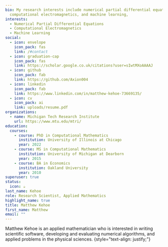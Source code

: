 ```yaml
---
bio: My research interests include numerical partial differential equations,
  computational electromagnetics, and machine learning,
interests:
  - Numerical Partial Differential Equations
  - Computational Electromagnetics
  - Machine Learning
social:
  - icon: envelope
    icon_pack: fas
    link: /#contact
  - icon: graduation-cap
    icon_pack: fas
    link: https://scholar.google.co.uk/citations?user=sIwtMXoAAAAJ
  - icon: github
    icon_pack: fab
    link: https://github.com/Axion004
  - icon: linkedin
    icon_pack: fab
    link: https://www.linkedin.com/in/matthew-kehoe-73669135/
  - icon: cv
    icon_pack: ai
    link: uploads/resume.pdf
organizations:
  - name: Michigan Tech Research Institute
    url: https://www.mtu.edu/mtri/
education:
  courses:
    - course: PhD in Computational Mathematics
      institution: University of Illinois at Chicago
      year: 2022
    - course: MS in Computational Mathematics
      institution: University of Michigan at Dearborn
      year: 2015
    - course: BA in Economics
      institution: Oakland University
      year: 2010
superuser: true
status:
  icon: ☕️
last_name: Kehoe
role: Research Scientist, Applied Mathematics
highlight_name: true
title: Matthew Kehoe
first_name: Matthew
email: ""
---
```


Matthew Kehoe is an applied mathematician who is interested in writing scientific software, developing and evaluating numerical algorithms, and applied problems in the physical sciences.
{style="text-align: justify;"}
